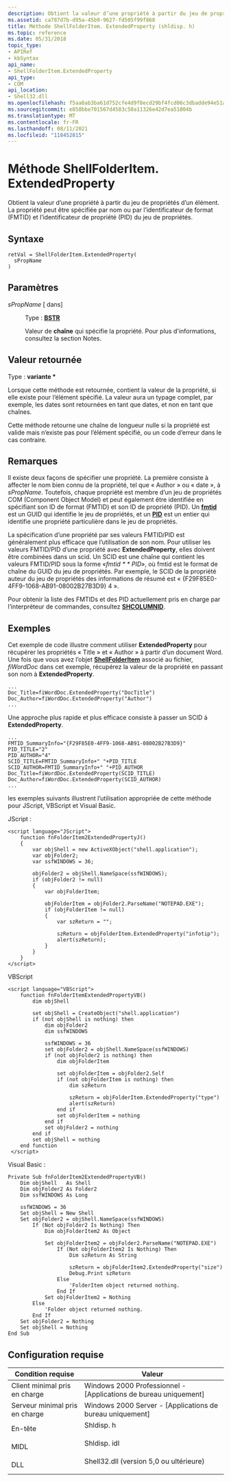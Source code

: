 ```yaml
---
description: Obtient la valeur d’une propriété à partir du jeu de propriétés d’un élément. La propriété peut être spécifiée par nom ou par l’identificateur de format (FMTID) et l’identificateur de propriété (PID) du jeu de propriétés.
ms.assetid: ca787d7b-d95a-45b9-9627-fd505f99f868
title: Méthode ShellFolderItem. ExtendedProperty (shldisp. h)
ms.topic: reference
ms.date: 05/31/2018
topic_type:
- APIRef
- kbSyntax
api_name:
- ShellFolderItem.ExtendedProperty
api_type:
- COM
api_location:
- Shell32.dll
ms.openlocfilehash: f5aa8ab3ba61d752cfe4d9f8ecd29bf4fcd06c3dbadde94e51ac9a05a8504b43
ms.sourcegitcommit: e858bbe701567d4583c50a11326e42d7ea51804b
ms.translationtype: MT
ms.contentlocale: fr-FR
ms.lasthandoff: 08/11/2021
ms.locfileid: "118452815"
---
```

# <a name="shellfolderitemextendedproperty-method"></a>Méthode ShellFolderItem. ExtendedProperty

Obtient la valeur d’une propriété à partir du jeu de propriétés d’un élément. La propriété peut être spécifiée par nom ou par l’identificateur de format (FMTID) et l’identificateur de propriété (PID) du jeu de propriétés.

## <a name="syntax"></a>Syntaxe


```JScript
retVal = ShellFolderItem.ExtendedProperty(
  sPropName
)
```



## <a name="parameters"></a>Paramètres

<dl> <dt>

*sPropName* \[ dans\]
</dt> <dd>

Type : **[ **BSTR**](/previous-versions/windows/desktop/automat/bstr)**

Valeur de **chaîne** qui spécifie la propriété. Pour plus d'informations, consultez la section Notes.

</dd> </dl>

## <a name="return-value"></a>Valeur retournée

Type : **variante \***

Lorsque cette méthode est retournée, contient la valeur de la propriété, si elle existe pour l’élément spécifié. La valeur aura un typage complet, par exemple, les dates sont retournées en tant que dates, et non en tant que chaînes.

Cette méthode retourne une chaîne de longueur nulle si la propriété est valide mais n’existe pas pour l’élément spécifié, ou un code d’erreur dans le cas contraire.

## <a name="remarks"></a>Remarques

Il existe deux façons de spécifier une propriété. La première consiste à affecter le nom bien connu de la propriété, tel que « Author » ou « date », à *sPropName*. Toutefois, chaque propriété est membre d’un jeu de propriétés COM (Component Object Model) et peut également être identifiée en spécifiant son ID de format (FMTID) et son ID de propriété (PID). Un [**fmtid**](../stg/structured-storage-serialized-property-set-format.md) est un GUID qui identifie le jeu de propriétés, et un [**PID**](../stg/structured-storage-serialized-property-set-format.md) est un entier qui identifie une propriété particulière dans le jeu de propriétés.

La spécification d’une propriété par ses valeurs FMTID/PID est généralement plus efficace que l’utilisation de son nom. Pour utiliser les valeurs FMTID/PID d’une propriété avec **ExtendedProperty**, elles doivent être combinées dans un scid. Un SCID est une chaîne qui contient les valeurs FMTID/PID sous la forme «*fmtid * * PID*», où fmtid est le format de chaîne du GUID du jeu de propriétés. Par exemple, le SCID de la propriété auteur du jeu de propriétés des informations de résumé est « {F29F85E0-4FF9-1068-AB91-08002B27B3D9} 4 ».

Pour obtenir la liste des FMTIDs et des PID actuellement pris en charge par l’interpréteur de commandes, consultez [**SHCOLUMNID**](./objects.md).

## <a name="examples"></a>Exemples

Cet exemple de code illustre comment utiliser **ExtendedProperty** pour récupérer les propriétés « Title » et « Author » à partir d’un document Word. Une fois que vous avez l’objet [**ShellFolderItem**](shellfolderitem-object.md) associé au fichier, *fiWordDoc* dans cet exemple, récupérez la valeur de la propriété en passant son nom à **ExtendedProperty**.


```none
...
Doc_Title=fiWordDoc.ExtendedProperty("DocTitle")
Doc_Author=fiWordDoc.ExtendedProperty("Author")
...
```



Une approche plus rapide et plus efficace consiste à passer un SCID à **ExtendedProperty**.


```none
...
FMTID_SummaryInfo="{F29F85E0-4FF9-1068-AB91-08002B27B3D9}"
PID_TITLE="2"
PID_AUTHOR="4"
SCID_TITLE=FMTID_SummaryInfo+" "+PID_TITLE
SCID_AUTHOR=FMTID_SummaryInfo+" "+PID_AUTHOR
Doc_Title=fiWordDoc.ExtendedProperty(SCID_TITLE)
Doc_Author=fiWordDoc.ExtendedProperty(SCID_AUTHOR)
...
```



les exemples suivants illustrent l’utilisation appropriée de cette méthode pour JScript, VBScript et Visual Basic.

JScript :


```JScript
<script language="JScript">
    function fnFolderItem2ExtendedPropertyJ()
    {
        var objShell = new ActiveXObject("shell.application");
        var objFolder2;
        var ssfWINDOWS = 36;
        
        objFolder2 = objShell.NameSpace(ssfWINDOWS);
        if (objFolder2 != null)
        {
            var objFolderItem;
            
            objFolderItem = objFolder2.ParseName("NOTEPAD.EXE");
            if (objFolderItem != null)
            {
                var szReturn = "";
                
                szReturn = objFolderItem.ExtendedProperty("infotip");
                alert(szReturn);
            }
        }
    }
</script>
```



VBScript


```VB
<script language="VBScript">
    function fnFolderItemExtendedPropertyVB()
        dim objShell
        
        set objShell = CreateObject("shell.application")
        if (not objShell is nothing) then
            dim objFolder2
            dim ssfWINDOWS
                
            ssfWINDOWS = 36
            set objFolder2 = objShell.NameSpace(ssfWINDOWS)
            if (not objFolder2 is nothing) then
                dim objFolderItem
                        
                set objFolderItem = objFolder2.Self
                if (not objFolderItem is nothing) then
                    dim szReturn
                    
                    szReturn = objFolderItem.ExtendedProperty("type")
                    alert(szReturn)
                end if
                set objFolderItem = nothing
            end if
            set objFolder2 = nothing
        end if
        set objShell = nothing
    end function
 </script>
```



Visual Basic :


```VB
Private Sub fnFolderItem2ExtendedPropertyVB()
    Dim objShell   As Shell
    Dim objFolder2 As Folder2
    Dim ssfWINDOWS As Long
    
    ssfWINDOWS = 36
    Set objShell = New Shell
    Set objFolder2 = objShell.NameSpace(ssfWINDOWS)
        If (Not objFolder2 Is Nothing) Then
            Dim objFolderItem2 As Object
            
            Set objFolderItem2 = objFolder2.ParseName("NOTEPAD.EXE")
                If (Not objFolderItem2 Is Nothing) Then
                    Dim szReturn As String
                    
                    szReturn = objFolderItem2.ExtendedProperty("size")
                    Debug.Print szReturn
                Else
                    'FolderItem object returned nothing.
                End If
            Set objFolderItem2 = Nothing
        Else
            'Folder object returned nothing.
        End If
    Set objFolder2 = Nothing
    Set objShell = Nothing
End Sub
```



## <a name="requirements"></a>Configuration requise



| Condition requise | Valeur |
|-------------------------------------|---------------------------------------------------------------------------------------------------------------|
| Client minimal pris en charge<br/> | Windows 2000 Professionnel - \[Applications de bureau uniquement\]<br/>                                                    |
| Serveur minimal pris en charge<br/> | Windows 2000 Server - \[Applications de bureau uniquement\]<br/>                                                          |
| En-tête<br/>                   | <dl> <dt>Shldisp. h</dt> </dl>                          |
| MIDL<br/>                      | <dl> <dt>Shldisp. idl</dt> </dl>                        |
| DLL<br/>                      | <dl> <dt>Shell32.dll (version 5,0 ou ultérieure)</dt> </dl> |



 

 
